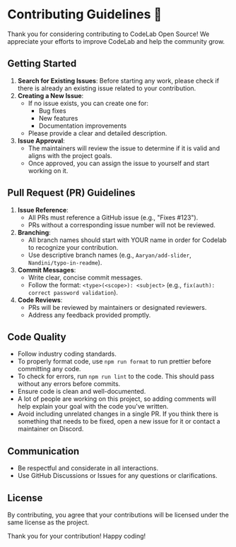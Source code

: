# Contributing Guidelines 🚀

Thank you for considering contributing to CodeLab Open Source! We appreciate your efforts to improve CodeLab and help the community grow.

## Getting Started

1. **Search for Existing Issues**: Before starting any work, please check if there is already an existing issue related to your contribution.
2. **Creating a New Issue**:
    - If no issue exists, you can create one for:
        - Bug fixes
        - New features
        - Documentation improvements
    - Please provide a clear and detailed description.
3. **Issue Approval**:
    - The maintainers will review the issue to determine if it is valid and aligns with the project goals.
    - Once approved, you can assign the issue to yourself and start working on it.

## Pull Request (PR) Guidelines

1. **Issue Reference**:
    - All PRs must reference a GitHub issue (e.g., "Fixes #123").
    - PRs without a corresponding issue number will not be reviewed.
2. **Branching**:
    - All branch names should start with YOUR name in order for Codelab to recognize your contribution.
    - Use descriptive branch names (e.g., `Aaryan/add-slider`, `Nandini/typo-in-readme`).
4. **Commit Messages**:
    - Write clear, concise commit messages.
    - Follow the format: `<type>(<scope>): <subject>` (e.g., `fix(auth): correct password validation`).
5. **Code Reviews**:
    - PRs will be reviewed by maintainers or designated reviewers.
    - Address any feedback provided promptly.

## Code Quality

- Follow industry coding standards.
- To properly format code, use ```npm run format``` to run prettier before committing any code.
- To check for errors, run ```npm run lint``` to the code. This should pass without any errors before commits. 
- Ensure code is clean and well-documented.
- A lot of people are working on this project, so adding comments will help explain your goal with the code you've written.
- Avoid including unrelated changes in a single PR. If you think there is something that needs to be fixed, open a new issue for it or contact a maintainer on Discord. 

## Communication

- Be respectful and considerate in all interactions.
- Use GitHub Discussions or Issues for any questions or clarifications.

## License

By contributing, you agree that your contributions will be licensed under the same license as the project.

Thank you for your contribution! Happy coding!

